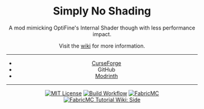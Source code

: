 <div align=center>

# Simply No Shading


A mod mimicking OptiFine's Internal Shader though with less performance impact.

Visit the [wiki](https://github.com/StartsMercury/simply-no-shading/wiki) for more information.

 ---

<ul>
  <li><a href="https://www.curseforge.com/minecraft/mc-mods/simply-no-shading">CurseForge</a></li>
  <li>GitHub</li>
  <li><a href="https://modrinth.com/mod/simply-no-shading">Modrinth</a></li>
</ul>

 ---

[![MIT License](https://img.shields.io/github/license/StartsMercury/simply-no-shading)](LICENSE)
[![Build Workflow](https://github.com/StartsMercury/simply-no-shading/actions/workflows/build.yml/badge.svg?branch=5.x%2F1.18.2)](https://github.com/StartsMercury/simply-no-shading/actions/workflows/build.yml)
[![FabricMC](https://img.shields.io/badge/mod%20loader-fabric-1976d2)](https://fabricmc.net)
[![FabricMC Tutorial Wiki: Side](https://img.shields.io/badge/environment-client-1976d2)](https://fabricmc.net/wiki/tutorial:side)
